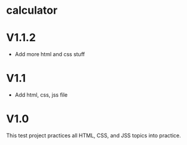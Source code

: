 # calculator
<h1>V1.1.2</h1>
<ul>
<li> Add more html and css stuff
</li>
</ul>

<h1>V1.1</h1>
<ul>
<li> Add html, css, jss file
</li>
</ul>

<h1>V1.0</h1>
This test project practices all HTML, CSS, and JSS topics into practice.